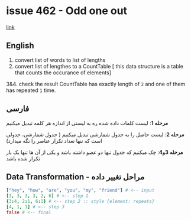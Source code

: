 # issue 462 - Odd one out
[link](https://ericnormand.me/issues/purelyfunctional-tv-newsletter-462-purelyfunctional-tv-migration)

## English
1. convert list of words to list of lengths
2. convert list of lengthes to a CountTable [ this data structure is a table that counts the occurance of elements]

3&4. check the result CountTable has exactly length of `2` and one of them has repeated `1` time.


## فارسی
**مرحله 1**:
لیست کلمات داده شده ره به لیستی از اندازه هر کلمه تبدیل میکنیم

**مرحله 2**:
لیست حاصل را به جدول شمارشی تبدیل میکنیم
( جدول شمارشی، جدولی است که  تنها تعداد تکرار عناصر را نگه میدارد)

**مرحله 3و4**:
چک میکنیم که جدول تنها دو عضو داشته باشد و یکی از آن ها تنها یک بار تکرار شده باشد


## Data Transformation - مراحل تغییر داده
```nim
["hey", "how", "are", "you", "my", "friend"] # <-- input
[3, 3, 3, 3, 2, 6] # <-- step 1
{3:4, 2:1, 6:1} # <-- step 2 :: style {element: repeats}
[4, 1, 1] # <-- step 3
false # <-- final
```